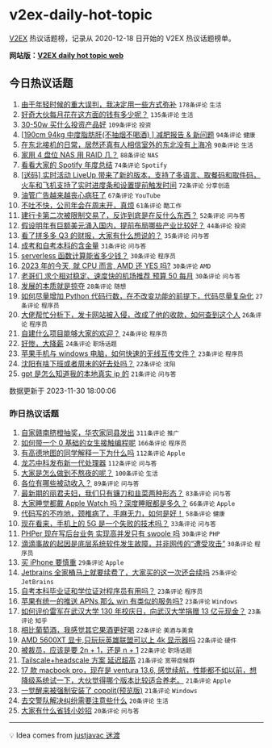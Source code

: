 # v2ex-daily-hot-topic

[V2EX](https://www.v2ex.com/) 热议话题榜，记录从 2020-12-18 日开始的 V2EX 热议话题榜单。

**网站版：[V2EX daily hot topic web](https://boojack.github.io/v2ex-daily-hot-topic-web/)**

## 今日热议话题

<!-- TODAY BEGIN -->

1. [由于年轻时候的重大误判，我决定用一些方式弥补](https://www.v2ex.com/t/996449) `178条评论` `生活`
1. [好奇大伙每月花在这方面的钱有多少呢？](https://www.v2ex.com/t/996421) `135条评论` `生活`
1. [30-50w 买什么投资产品好](https://www.v2ex.com/t/996424) `109条评论` `投资`
1. [[190cm 94kg 中度脂肪肝(不抽烟不喝酒) ] 减肥报告 & 新问题](https://www.v2ex.com/t/996422) `94条评论` `健康`
1. [在东北接机的日常，居然还真有人相信室外的东北没有上海冷](https://www.v2ex.com/t/996477) `90条评论` `生活`
1. [家用 4 盘位 NAS 用 RAID 几？](https://www.v2ex.com/t/996537) `88条评论` `NAS`
1. [看看大家的 Spotify 年度总结](https://www.v2ex.com/t/996431) `74条评论` `Spotify`
1. [[送码] 实时活动 LiveUp 带来了新的版本，支持了多语言、取餐码和取件码，火车和飞机支持了实时进度条和设置提前触发时间](https://www.v2ex.com/t/996445) `72条评论` `分享创造`
1. [油管广告越来越丧心病狂了](https://www.v2ex.com/t/996479) `67条评论` `YouTube`
1. [不吐不快，公司年会在周末开，真烦](https://www.v2ex.com/t/996416) `61条评论` `酷工作`
1. [建行卡第二次被限制交易了，反诈到底是在反什么东西？](https://www.v2ex.com/t/996410) `52条评论` `问与答`
1. [假设明年有巨额美元涌入国内，提前布局哪些产业比较好？](https://www.v2ex.com/t/996600) `44条评论` `投资`
1. [看了拼多多 Q3 的财报，大家有什么想说的？](https://www.v2ex.com/t/996619) `35条评论` `问与答`
1. [成考和自考本科的含金量](https://www.v2ex.com/t/996408) `31条评论` `问与答`
1. [serverless 函数计算能省多少钱？](https://www.v2ex.com/t/996610) `30条评论` `程序员`
1. [2023 年的今天, 就 CPU 而言, AMD 还 YES 吗?](https://www.v2ex.com/t/996595) `30条评论` `AMD`
1. [老哥们 求个相对稳定、速度快的机场推荐 预算 50 每月](https://www.v2ex.com/t/996434) `30条评论` `问与答`
1. [发展的本质就是掠夺](https://www.v2ex.com/t/996633) `28条评论` `随想`
1. [如何尽量增加 Python 代码行数，在不改变功能的前提下，代码尽量复杂化](https://www.v2ex.com/t/996546) `27条评论` `程序员`
1. [大佬帮忙分析下，发卡网站被入侵，改成了他的收款，如何查到这个人](https://www.v2ex.com/t/996561) `26条评论` `程序员`
1. [自建什么项目能够大家的欢迎？](https://www.v2ex.com/t/996540) `24条评论` `程序员`
1. [好惨，大降薪](https://www.v2ex.com/t/996522) `24条评论` `职场话题`
1. [苹果手机与 windows 电脑，如何快速的无线互传文件？](https://www.v2ex.com/t/996555) `23条评论` `程序员`
1. [沈阳有啥下班或者周末的好去处吗？](https://www.v2ex.com/t/996402) `22条评论` `沈阳`
1. [gpt 是怎么知道我的本地真实 ip 的](https://www.v2ex.com/t/996648) `21条评论` `问与答`

数据更新于 2023-11-30 18:00:06

<!-- TODAY END -->

### 昨日热议话题

<!-- YESTERDAY BEGIN -->

1. [自家赣南脐橙抽奖，华农家同县发出](https://www.v2ex.com/t/996196) `311条评论` `推广`
1. [如何带一个 0 基础的女生接触编程呢](https://www.v2ex.com/t/996151) `166条评论` `程序员`
1. [有高德地图的同学解释一下为什么吗](https://www.v2ex.com/t/996160) `112条评论` `Apple`
1. [龙芯中科发布新一代处理器](https://www.v2ex.com/t/996104) `112条评论` `问与答`
1. [大家是怎么做到不熬夜的呢？](https://www.v2ex.com/t/996172) `100条评论` `生活`
1. [各位有哪些被动收入？](https://www.v2ex.com/t/996202) `89条评论` `问与答`
1. [最新期的丽君夫妇，我们只有镰刀和韭菜两种形态？](https://www.v2ex.com/t/996221) `83条评论` `问与答`
1. [大家睡觉都戴 Apple Watch 吗？深度睡眠都是多久？](https://www.v2ex.com/t/996242) `66条评论` `Apple`
1. [代码写的不咋地，颈椎病了，手麻无力，如何是好！](https://www.v2ex.com/t/996107) `58条评论` `健康`
1. [现在看来，手机上的 5G 是一个失败的技术吗？](https://www.v2ex.com/t/996169) `33条评论` `问与答`
1. [PHPer 现在写后台业务 实现高并发只有 swoole 吗](https://www.v2ex.com/t/996296) `30条评论` `PHP`
1. [滴滴事故的起因是底层系统软件发生故障，并非网传的“遭受攻击”](https://www.v2ex.com/t/996249) `30条评论` `程序员`
1. [买 iPhone 要慎重](https://www.v2ex.com/t/996248) `29条评论` `Apple`
1. [Jetbrains 全家桶马上就要续费了，大家买的这一次还会续吗](https://www.v2ex.com/t/996192) `25条评论` `JetBrains`
1. [自考本科毕业证和学位证对程序员有用吗？](https://www.v2ex.com/t/996290) `23条评论` `程序员`
1. [苹果有统一的推送 APNs,那么 win 有类似的服务吗?](https://www.v2ex.com/t/996184) `23条评论` `Windows`
1. [如何评价雷军在武汉大学 130 年校庆日，向武汉大学捐赠 13 亿元现金？](https://www.v2ex.com/t/996182) `23条评论` `知乎`
1. [相比葡萄酒，我感觉其它果酒更好喝](https://www.v2ex.com/t/996362) `22条评论` `美酒与美食`
1. [AMD 5600XT 显卡,只玩玩英雄联盟可以上 4k 显示器吗](https://www.v2ex.com/t/996250) `22条评论` `硬件`
1. [被裁员，应该是要 2n + 1，还是 n + 1](https://www.v2ex.com/t/996177) `22条评论` `职场话题`
1. [Tailscale+headscale 方案 延迟超高](https://www.v2ex.com/t/996258) `21条评论` `宽带症候群`
1. [17 款 macbook pro，现在是 ventura 13.6, 感觉续航，性能都不如以前，想降级系统试一下，大伙觉得哪个版本比较适合养老。](https://www.v2ex.com/t/996117) `21条评论` `Apple`
1. [一觉醒来被强制安装了 copolit(预览版)](https://www.v2ex.com/t/996096) `21条评论` `Windows`
1. [去交警队解决纠纷需要注意些什么](https://www.v2ex.com/t/996369) `20条评论` `生活`
1. [大家有什么省钱小妙招](https://www.v2ex.com/t/996357) `20条评论` `问与答`

<!-- YESTERDAY END -->

---

💡 Idea comes from [justjavac 迷渡](https://github.com/justjavac/)
